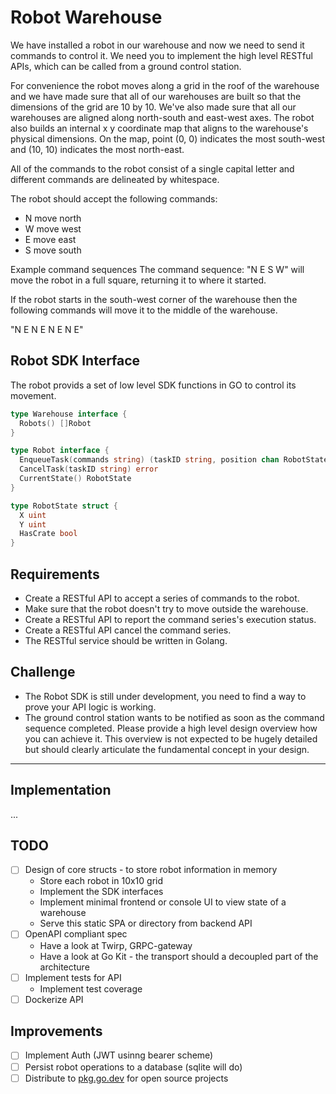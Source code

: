 # Robot Warehouse

We have installed a robot in our warehouse and now we need to send it commands to control it. We need you to implement the high level RESTful APIs, which can be called from a ground control station.

For convenience the robot moves along a grid in the roof of the warehouse and we have made sure that all of our warehouses are built so that the dimensions of the grid are 10 by 10. We've also made sure that all our warehouses are aligned along north-south and east-west axes. The robot also builds an internal x y coordinate map that aligns to the warehouse's physical dimensions. On the map, point (0, 0) indicates the most south-west and (10, 10) indicates the most north-east.

All of the commands to the robot consist of a single capital letter and different commands are delineated by whitespace.

The robot should accept the following commands:

- N move north
- W move west
- E move east
- S move south

Example command sequences
The command sequence: "N E S W" will move the robot in a full square, returning it to where it started.

If the robot starts in the south-west corner of the warehouse then the following commands will move it to the middle of the warehouse.

"N E N E N E N E"

## Robot SDK Interface

The robot provids a set of low level SDK functions in GO to control its movement.

```go
type Warehouse interface {
  Robots() []Robot
}

type Robot interface {
  EnqueueTask(commands string) (taskID string, position chan RobotState, err chan error) 
  CancelTask(taskID string) error
  CurrentState() RobotState
}

type RobotState struct {
  X uint
  Y uint
  HasCrate bool
}
```

## Requirements

- Create a RESTful API to accept a series of commands to the robot. 
- Make sure that the robot doesn't try to move outside the warehouse.
- Create a RESTful API to report the command series's execution status.
- Create a RESTful API cancel the command series.
- The RESTful service should be written in Golang.

## Challenge

- The Robot SDK is still under development, you need to find a way to prove your API logic is working.
- The ground control station wants to be notified as soon as the command sequence completed. Please provide a high level design overview how you can achieve it. This overview is not expected to be hugely detailed but should clearly articulate the fundamental concept in your design.

---

## Implementation

...

## TODO

- [ ] Design of core structs - to store robot information in memory
  - Store each robot in 10x10 grid
  - Implement the SDK interfaces
  - Implement minimal frontend or console UI to view state of a warehouse
  - Serve this static SPA or directory from backend API
- [ ] OpenAPI compliant spec
  - Have a look at Twirp, GRPC-gateway
  - Have a look at Go Kit - the transport should a decoupled part of the architecture
- [ ] Implement tests for API
  - Implement test coverage
- [ ] Dockerize API

## Improvements

- [ ] Implement Auth (JWT usinng bearer scheme)
- [ ] Persist robot operations to a database (sqlite will do)
- [ ] Distribute to [pkg.go.dev](https://pkg.go.dev/) for open source projects
